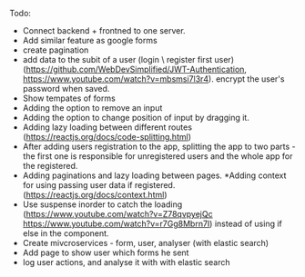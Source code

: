 Todo:
* Connect backend + frontned to one server.
* Add similar feature as google forms
* create pagination
* add data to the subit of a user (login \ register first user) (https://github.com/WebDevSimplified/JWT-Authentication, https://www.youtube.com/watch?v=mbsmsi7l3r4). encrypt the user's password when saved.
* Show tempates of forms
* Adding the option to remove an input
* Adding the option to change position of input by dragging it.
* Adding lazy loading between different routes (https://reactjs.org/docs/code-splitting.html)
* After adding users registration to the app, splitting the app to two parts - the first one is responsible for unregistered users and the whole app for the registered.
* Adding paginations and lazy loading between pages.
*Adding context for using passing user data if registered. (https://reactjs.org/docs/context.html)
* Use suspense inorder to catch the loading (https://www.youtube.com/watch?v=Z78qvpyejQc   https://www.youtube.com/watch?v=r7Gg8Mbrn7I) instead of using if else in the component.
* Create mivcroservices - form, user, analyser (with elastic search)
* Add page to show user which forms he sent
* log user actions, and analyse it with  with elastic search
